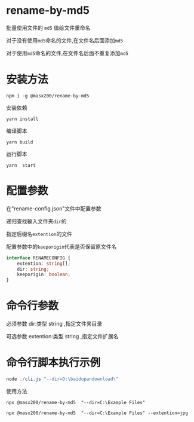 # rename-by-md5

批量使用文件的 `md5` 值给文件重命名

对于没有使用`md5`命名的文件,在文件名后面添加`md5`

对于使用`md5`命名的文件,在文件名后面不重复添加`md5`

# 安装方法

```shell
npm i -g @masx200/rename-by-md5
```

安装依赖

```
yarn install
```

编译脚本

```
yarn build
```

运行脚本

```
yarn  start
```

# 配置参数

在"rename-config.json"文件中配置参数

递归查找输入文件夹`dir`的

指定后缀名`extention`的文件

配置参数中的`keeporigin`代表是否保留原文件名

```ts
interface RENAMECONFIG {
    extention: string[];
    dir: string;
    keeporigin: boolean;
}
```

# 命令行参数

必须参数 dir:类型 string ,指定文件夹目录

可选参数 extention:类型 string ,指定文件扩展名

# 命令行脚本执行示例

```powershell
node ./cli.js "--dir=D:\baidupandownload\"
```

使用方法

```shell
npx @masx200/rename-by-md5  "--dir=C:\Example Files"
```

```shell
npx @masx200/rename-by-md5  "--dir=C:\Example Files" --extention=jpg
```
